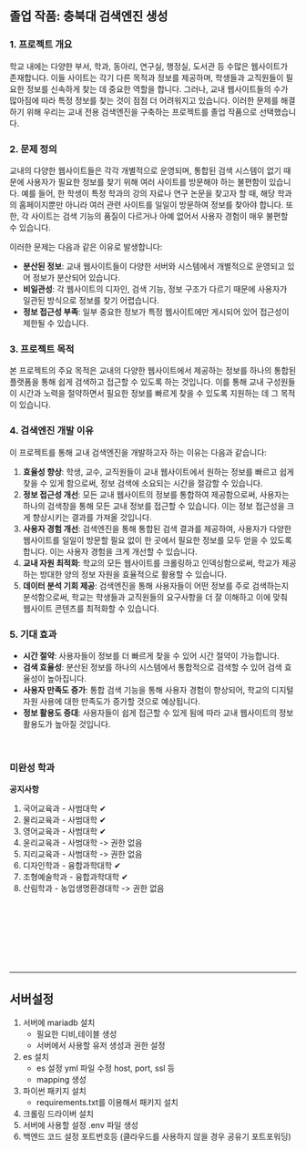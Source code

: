 ## 졸업 작품: 충북대 검색엔진 생성

### 1. 프로젝트 개요

학교 내에는 다양한 부서, 학과, 동아리, 연구실, 행정실, 도서관 등 수많은 웹사이트가 존재합니다. 이들 사이트는 각기 다른 목적과 정보를 제공하며, 학생들과 교직원들이 필요한 정보를 신속하게 찾는 데 중요한 역할을 합니다. 그러나, 교내 웹사이트들의 수가 많아짐에 따라 특정 정보를 찾는 것이 점점 더 어려워지고 있습니다. 이러한 문제를 해결하기 위해 우리는 교내 전용 검색엔진을 구축하는 프로젝트를 졸업 작품으로 선택했습니다.

### 2. 문제 정의

교내의 다양한 웹사이트들은 각각 개별적으로 운영되며, 통합된 검색 시스템이 없기 때문에 사용자가 필요한 정보를 찾기 위해 여러 사이트를 방문해야 하는 불편함이 있습니다. 예를 들어, 한 학생이 특정 학과의 강의 자료나 연구 논문을 찾고자 할 때, 해당 학과의 홈페이지뿐만 아니라 여러 관련 사이트를 일일이 방문하여 정보를 찾아야 합니다. 또한, 각 사이트는 검색 기능의 품질이 다르거나 아예 없어서 사용자 경험이 매우 불편할 수 있습니다.

이러한 문제는 다음과 같은 이유로 발생합니다:

- **분산된 정보**: 교내 웹사이트들이 다양한 서버와 시스템에서 개별적으로 운영되고 있어 정보가 분산되어 있습니다.
- **비일관성**: 각 웹사이트의 디자인, 검색 기능, 정보 구조가 다르기 때문에 사용자가 일관된 방식으로 정보를 찾기 어렵습니다.
- **정보 접근성 부족**: 일부 중요한 정보가 특정 웹사이트에만 게시되어 있어 접근성이 제한될 수 있습니다.

### 3. 프로젝트 목적

본 프로젝트의 주요 목적은 교내의 다양한 웹사이트에서 제공하는 정보를 하나의 통합된 플랫폼을 통해 쉽게 검색하고 접근할 수 있도록 하는 것입니다. 이를 통해 교내 구성원들이 시간과 노력을 절약하면서 필요한 정보를 빠르게 찾을 수 있도록 지원하는 데 그 목적이 있습니다.

### 4. 검색엔진 개발 이유

이 프로젝트를 통해 교내 검색엔진을 개발하고자 하는 이유는 다음과 같습니다:

1. **효율성 향상**: 학생, 교수, 교직원들이 교내 웹사이트에서 원하는 정보를 빠르고 쉽게 찾을 수 있게 함으로써, 정보 검색에 소요되는 시간을 절감할 수 있습니다.
2. **정보 접근성 개선**: 모든 교내 웹사이트의 정보를 통합하여 제공함으로써, 사용자는 하나의 검색창을 통해 모든 교내 정보를 접근할 수 있습니다. 이는 정보 접근성을 크게 향상시키는 결과를 가져올 것입니다.
3. **사용자 경험 개선**: 검색엔진을 통해 통합된 검색 결과를 제공하여, 사용자가 다양한 웹사이트를 일일이 방문할 필요 없이 한 곳에서 필요한 정보를 모두 얻을 수 있도록 합니다. 이는 사용자 경험을 크게 개선할 수 있습니다.
4. **교내 자원 최적화**: 학교의 모든 웹사이트를 크롤링하고 인덱싱함으로써, 학교가 제공하는 방대한 양의 정보 자원을 효율적으로 활용할 수 있습니다.
5. **데이터 분석 기회 제공**: 검색엔진을 통해 사용자들이 어떤 정보를 주로 검색하는지 분석함으로써, 학교는 학생들과 교직원들의 요구사항을 더 잘 이해하고 이에 맞춰 웹사이트 콘텐츠를 최적화할 수 있습니다.

### 5. 기대 효과

- **시간 절약**: 사용자들이 정보를 더 빠르게 찾을 수 있어 시간 절약이 가능합니다.
- **검색 효율성**: 분산된 정보를 하나의 시스템에서 통합적으로 검색할 수 있어 검색 효율성이 높아집니다.
- **사용자 만족도 증가**: 통합 검색 기능을 통해 사용자 경험이 향상되어, 학교의 디지털 자원 사용에 대한 만족도가 증가할 것으로 예상됩니다.
- **정보 활용도 증대**: 사용자들이 쉽게 접근할 수 있게 됨에 따라 교내 웹사이트의 정보 활용도가 높아질 것입니다.

&nbsp;

### 미완성 학과

**공지사항**

1. 국어교육과 - 사범대학 ✔
2. 물리교육과 - 사범대학 ✔
3. 영어교육과 - 사범대학 ✔
4. 윤리교육과 - 사범대학 -> 권한 없음
5. 지리교육과 - 사범대학 -> 권한 없음
6. 디자인학과 - 융합과학대학 ✔
7. 조형예술학과 - 융합과학대학 ✔
8. 산림학과 - 농업생명환경대학 -> 권한 없음

&nbsp;

&nbsp;

&nbsp;

&nbsp;

<hr>

## 서버설정

1. 서버에 mariadb 설치
   * 필요한 디비,테이블 생성
   * 서버에서 사용할 유저 생성과 권한 설정
2. es 설치 
   * es 설정 yml 파일 수정 host, port, ssl 등
   * mapping 생성
3. 파이썬 패키지 설치
   * requirements.txt를 이용해서 패키지 설치
4. 크롤링 드라이버 설치
5. 서버에 사용할 설정 .env 파일 생성
6. 백엔드 코드 설정 포트번호등 (클라우드를 사용하지 않을 경우 공유기 포트포워딩)

